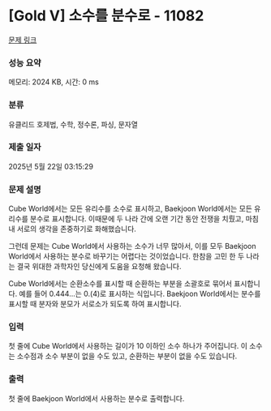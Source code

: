 # [Gold V] 소수를 분수로 - 11082 

[문제 링크](https://www.acmicpc.net/problem/11082) 

### 성능 요약

메모리: 2024 KB, 시간: 0 ms

### 분류

유클리드 호제법, 수학, 정수론, 파싱, 문자열

### 제출 일자

2025년 5월 22일 03:15:29

### 문제 설명

<p>Cube World에서는 모든 유리수를 소수로 표시하고, Baekjoon World에서는 모든 유리수를 분수로 표시합니다. 이때문에 두 나라 간에 오랜 기간 동안 전쟁을 치뤘고, 마침내 서로의 생각을 존중하기로 화해했습니다.</p>

<p>그런데 문제는 Cube World에서 사용하는 소수가 너무 많아서, 이를 모두 Baekjoon World에서 사용하는 분수로 바꾸기는 어렵다는 것이었습니다. 한참을 고민 한 두 나라는 결국 위대한 과학자인 당신에게 도움을 요청해 왔습니다.</p>

<p>Cube World에서는 순환소수를 표시할 때 순환하는 부분을 소괄호로 묶어서 표시합니다. 예를 들어 0.444...는 0.(4)로 표시하는 식입니다. Baekjoon World에서는 분수를 표시할 때 분자와 분모가 서로소가 되도록 하여 표시합니다.</p>

### 입력 

 <p>첫 줄에 Cube World에서 사용하는 길이가 10 이하인 소수 하나가 주어집니다. 이 소수는 소수점과 소수 부분이 없을 수도 있고, 순환하는 부분이 없을 수도 있습니다.</p>

### 출력 

 <p>첫 줄에 Baekjoon World에서 사용하는 분수로 출력합니다.</p>


